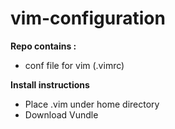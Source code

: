 # vim-configuration

**Repo contains :**
 * conf file for vim (.vimrc)

**Install instructions**
 * Place .vim under home directory
 * Download Vundle
